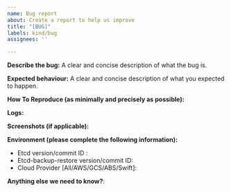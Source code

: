 ```yaml
---
name: Bug report
about: Create a report to help us improve
title: "[BUG]"
labels: kind/bug
assignees: ''

---
```


**Describe the bug:**
A clear and concise description of what the bug is.

**Expected behaviour:**
A clear and concise description of what you expected to happen.

**How To Reproduce (as minimally and precisely as possible):**

**Logs:**

**Screenshots (if applicable):**


**Environment (please complete the following information):**
 - Etcd version/commit ID :
 - Etcd-backup-restore version/commit ID:
 - Cloud Provider [All/AWS/GCS/ABS/Swift]: 

**Anything else we need to know?**:
